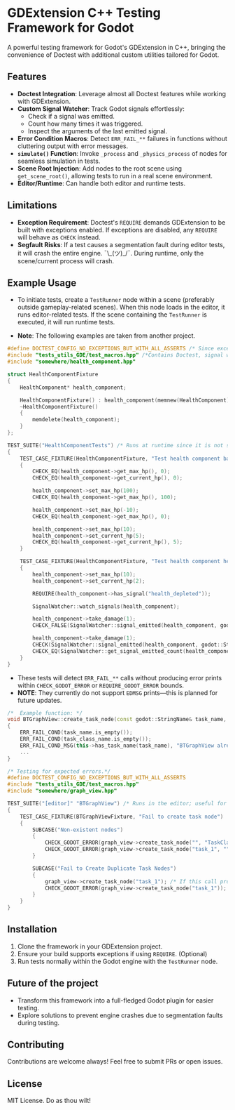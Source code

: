 # GDExtension C++ Testing Framework for Godot

A powerful testing framework for Godot's GDExtension in C++, bringing the convenience of Doctest with additional custom utilities tailored for Godot.

## Features

- **Doctest Integration**: Leverage almost all Doctest features while working with GDExtension.
- **Custom Signal Watcher**: Track Godot signals effortlessly:
  - Check if a signal was emitted.
  - Count how many times it was triggered.
  - Inspect the arguments of the last emitted signal.
- **Error Condition Macros**: Detect `ERR_FAIL_**` failures in functions without cluttering output with error messages.
- **`simulate()` Function**: Invoke `_process` and `_physics_process` of nodes for seamless simulation in tests.
- **Scene Root Injection**: Add nodes to the root scene using `get_scene_root()`, allowing tests to run in a real scene environment.
- **Editor/Runtime**: Can handle both editor and runtime tests.

## Limitations

- **Exception Requirement**:  Doctest's `REQUIRE` demands GDExtension to be built with exceptions enabled. If exceptions are disabled, any `REQUIRE` will behave as `CHECK` instead.
- **Segfault Risks**: If a test causes a segmentation fault during editor tests, it will crash the entire engine. ¯\\\_(ツ)_/¯. During runtime, only the scene/current process will crash.
## Example Usage

- To initiate tests, create a `TestRunner` node within a scene (preferably outside gameplay-related scenes). When this node loads in the editor, it runs editor-related tests. If the scene containing the `TestRunner` is executed, it will run runtime tests.


- **Note**: The following examples are taken from another project.

```cpp
#define DOCTEST_CONFIG_NO_EXCEPTIONS_BUT_WITH_ALL_ASSERTS /* Since exceptions are disabled normally */
#include "tests_utils_GDE/test_macros.hpp" /*Contains Doctest, signal watcher, and other Godot-specific macros. */
#include "somewhere/health_component.hpp"

struct HealthComponentFixture
{
    HealthComponent* health_component;

    HealthComponentFixture() : health_component(memnew(HealthComponent)){}
    ~HealthComponentFixture()
    {
        memdelete(health_component);
    }
};

TEST_SUITE("HealthComponentTests") /* Runs at runtime since it is not specified as an editor test. */
{
    TEST_CASE_FIXTURE(HealthComponentFixture, "Test health component basics")
    {
        CHECK_EQ(health_component->get_max_hp(), 0);
        CHECK_EQ(health_component->get_current_hp(), 0);

        health_component->set_max_hp(100);
        CHECK_EQ(health_component->get_max_hp(), 100);

        health_component->set_max_hp(-10);
        CHECK_EQ(health_component->get_max_hp(), 0);

        health_component->set_max_hp(10);
        health_component->set_current_hp(5);
        CHECK_EQ(health_component->get_current_hp(), 5);
    }

    TEST_CASE_FIXTURE(HealthComponentFixture, "Test health component health_depleted signal")
    {
        health_component->set_max_hp(10);
        health_component->set_current_hp(2);

        REQUIRE(health_component->has_signal("health_depleted"));

        SignalWatcher::watch_signals(health_component);

        health_component->take_damage(1);
        CHECK_FALSE(SignalWatcher::signal_emitted(health_component, godot::String("health_depleted")));

        health_component->take_damage(1);
        CHECK(SignalWatcher::signal_emitted(health_component, godot::String("health_depleted")));
        CHECK_EQ(SignalWatcher::get_signal_emitted_count(health_component, godot::String("health_depleted")), 1);
    }
}
```

- These tests will detect `ERR_FAIL_**` calls without producing error prints within `CHECK_GODOT_ERROR` or `REQUIRE_GODOT_ERROR` bounds.
- **NOTE**: They currently do not support `EDMSG` prints—this is planned for future updates.


```cpp
/*  Example function: */
void BTGraphView::create_task_node(const godot::StringName& task_name, const godot::StringName& task_class_name)
{
    ERR_FAIL_COND(task_name.is_empty());
    ERR_FAIL_COND(task_class_name.is_empty());
    ERR_FAIL_COND_MSG(this->has_task_name(task_name), "BTGraphView already has task_name named: " + task_name + ".");
    ...
}

/* Testing for expected errors.*/
#define DOCTEST_CONFIG_NO_EXCEPTIONS_BUT_WITH_ALL_ASSERTS
#include "tests_utils_GDE/test_macros.hpp"
#include "somewhere/graph_view.hpp"

TEST_SUITE("[editor]" "BTGraphView") /* Runs in the editor; useful for testing plugins and UI elements. */
{
    TEST_CASE_FIXTURE(BTGraphViewFixture, "Fail to create task node")
    {
        SUBCASE("Non-existent nodes")
        {
            CHECK_GODOT_ERROR(graph_view->create_task_node("", "TaskClass")); /* Won't produce an error print.*/
            CHECK_GODOT_ERROR(graph_view->create_task_node("task_1", ""));
        }

        SUBCASE("Fail to Create Duplicate Task Nodes")
        {
            graph_view->create_task_node("task_1"); /* If this call produces an error, it will print as expected. */
            CHECK_GODOT_ERROR(graph_view->create_task_node("task_1"));
        }
    }
}
```

## Installation

1. Clone the framework in your GDExtension project.
2. Ensure your build supports exceptions if using `REQUIRE`. (Optional)
3. Run tests normally within the Godot engine with the `TestRunner` node.


## Future of the project

- Transform this framework into a full-fledged Godot plugin for easier testing.
- Explore solutions to prevent engine crashes due to segmentation faults during testing.

## Contributing

Contributions are welcome always! Feel free to submit PRs or open issues.

## License

MIT License. Do as thou wilt!
